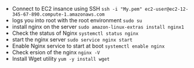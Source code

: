 * Connect to EC2 insance using SSH
  `ssh -i "My.pem" ec2-user@ec2-12-345-67-890.compute-1.amazonaws.com`
*  logs you into root with the root environment `sudo su`
*  install nginx on the server `sudo amazon-linux-extras install nginx1`
*  Check the status of Nginx `systemctl status nginx`
*  start the nginx server `sudo service nginx start`
*  Enable Nginx service to start at boot `systemctl enable nginx`
*  Check ersion of the nginx `nginx -V`
*  Install Wget utility `yum -y install wget`


